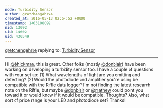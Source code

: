 ```yaml
---
node: Turbidity Sensor
author: gretchengehrke
created_at: 2016-05-13 02:54:52 +0000
timestamp: 1463108092
nid: 13092
cid: 14602
uid: 430549
---
```




[gretchengehrke](../profile/gretchengehrke) replying to: [Turbidity Sensor](../notes/bhickman/05-09-2016/turbidity-sensor)

----
Hi [@bhickman](/profile/bhickman), this is great. Other folks (mostly [@donblair](/profile/donblair)) have been working on developing a turbidity sensor too. I have a couple of questions with your set up: (1) What wavelengths of light are you emitting and detecting? (2) Would the photodiode and amplifier you're using be compatible with the Riffle data logger? I'm not finding the latest research note on the Riffle, but maybe [@donblair](/profile/donblair) or [@mathew](/profile/mathew) could point you toward it or would know if it would be compatible. Thoughts? Also, what sort of price range is your LED and photodiode set? Thanks!